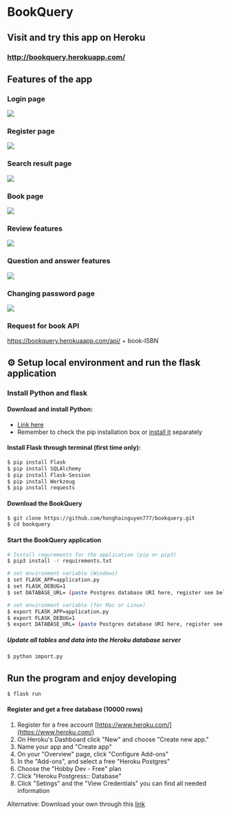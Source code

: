 # BookQuery

## Visit and try this app on Heroku

### http://bookquery.herokuapp.com/

## Features of the app

### Login page
![](https://i.imgur.com/XbAHZY1.jpg)

### Register page
![](https://i.imgur.com/f56rn3X.jpg)

### Search result page
![](https://i.imgur.com/8fdo2nl.jpg)

### Book page
![](https://i.imgur.com/HTTXT7s.jpg)

### Review features
![](https://i.imgur.com/Jpkl8X7.jpg)

### Question and answer features
![](https://i.imgur.com/jlOXMm3.jpg)

### Changing password page
![](https://i.imgur.com/jjs9K9i.jpg)

### Request for book API
https://bookquery.herokuaapp.com/api/ + book-ISBN

## :gear: Setup local environment and run the flask application

### Install Python and flask

#### Download and install Python:

- [Link here](https://www.python.org/downloads/)
- Remember to check the pip installation box or [install it](https://pip.pypa.io/en/stable/installing/) separately

#### Install Flask through terminal (first time only):
```bash
$ pip install Flask
$ pip install SQLAlchemy
$ pip install Flask-Session
$ pip install Werkzeug
$ pip install requests
```

#### Download the BookQuery
```bash
$ git clone https://github.com/honghainguyen777/bookquery.git
$ cd bookquery
```

#### Start the BookQuery application
```bash
# Install requrements for the application (pip or pip3)
$ pip3 install -r requirements.txt

# set environment variable (Windows)
$ set FLASK_APP=application.py
$ set FLASK_DEBUG=1
$ set DATABASE_URL= (paste Postgres database URI here, register see below)

# set environment variable (for Mac or Linux)
$ export FLASK_APP=application.py
$ export FLASK_DEBUG=1
$ export DATABASE_URL= (paste Postgres database URI here, register see below)
```

##### Update all tables and data into the Heroku database server
```bash
$ python import.py
```

## Run the program and enjoy developing
```bash
$ flask run
```

#### Register and get a free database (10000 rows)
1. Register for a free account [https://www.heroku.com/](https://www.heroku.com/)
2. On Heroku's Dashboard click "New" and choose "Create new app."
3. Name your app and "Create app"
4. On your "Overview" page, click "Configure Add-ons"
5. In the "Add-ons", and select a free "Heroku Postgres"
6. Choose the "Hobby Dev - Free" plan
7. Click "Heroku Postgress:: Database"
8. Click "Setings" and the "View Credentials" you can find all needed information

Alternative: Download your own through this [link](https://www.postgresql.org/download/)
